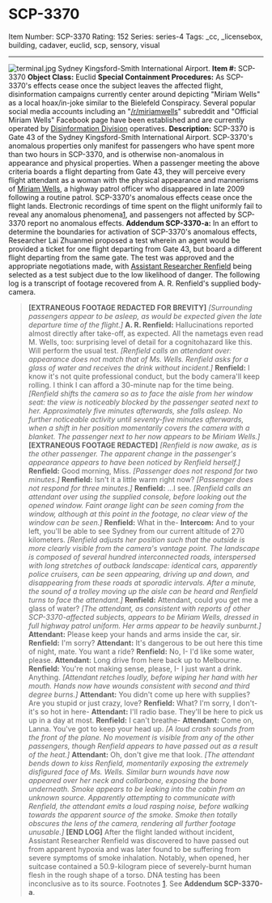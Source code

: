 # SCP-3370
Item Number: SCP-3370
Rating: 152
Series: series-4
Tags: _cc, _licensebox, building, cadaver, euclid, scp, sensory, visual

---

![terminal.jpg](https://scp-wiki.wdfiles.com/local--files/scp-3370/terminal.jpg)
Sydney Kingsford-Smith International Airport.
**Item #:** SCP-3370
**Object Class:** Euclid
**Special Containment Procedures:** As SCP-3370's effects cease once the subject leaves the affected flight, disinformation campaigns currently center around depicting "Miriam Wells" as a local hoax/in-joke similar to the Bielefeld Conspiracy. Several popular social media accounts including an "[/r/miriamwells](http://reddit.com/r/miriamwells)" subreddit and "Official Miriam Wells" Facebook page have been established and are currently operated by [Disinformation Division](/disinformation-bureau-orientation) operatives.
**Description:** SCP-3370 is Gate 43 of the Sydney Kingsford-Smith International Airport. SCP-3370's anomalous properties only manifest for passengers who have spent more than two hours in SCP-3370, and is otherwise non-anomalous in appearance and physical properties.
When a passenger meeting the above criteria boards a flight departing from Gate 43, they will perceive every flight attendant as a woman with the physical appearance and mannerisms of [Miriam Wells](/scp-2539), a highway patrol officer who disappeared in late 2009 following a routine patrol.
SCP-3370's anomalous effects cease once the flight lands. Electronic recordings of time spent on the flight uniformly fail to reveal any anomalous phenomena[1](javascript:;), and passengers not affected by SCP-3370 report no anomalous effects.
**Addendum SCP-3370-a:** In an effort to determine the boundaries for activation of SCP-3370's anomalous effects, Researcher Lai Zhuanmei proposed a test wherein an agent would be provided a ticket for one flight departing from Gate 43, but board a different flight departing from the same gate. The test was approved and the appropriate negotiations made, with [Assistant Researcher Renfield](/theysayshelooksjustlikeo5-8) being selected as a test subject due to the low likelihood of danger.
The following log is a transcript of footage recovered from A. R. Renfield's supplied body-camera.
> **[EXTRANEOUS FOOTAGE REDACTED FOR BREVITY]**
> _[Surrounding passengers appear to be asleep, as would be expected given the late departure time of the flight.]_
> **A. R. Renfield:** Hallucinations reported almost directly after take-off, as expected. All the nametags even read M. Wells, too: surprising level of detail for a cognitohazard like this. Will perform the usual test.
> _[Renfield calls an attendant over: appearance does not match that of Ms. Wells. Renfield asks for a glass of water and receives the drink without incident.]_
> **Renfield:** I know it's not quite professional conduct, but the body camera'll keep rolling. I think I can afford a 30-minute nap for the time being.
> _[Renfield shifts the camera so as to face the aisle from her window seat: the view is noticeably blocked by the passenger seated next to her. Approximately five minutes afterwards, she falls asleep. No further noticeable activity until seventy-five minutes afterwards, when a shift in her position momentarily covers the camera with a blanket. The passenger next to her now appears to be Miriam Wells.]_
> **[EXTRANEOUS FOOTAGE REDACTED]**
> _[Renfield is now awake, as is the other passenger. The apparent change in the passenger's appearance appears to have been noticed by Renfield herself.]_
> **Renfield:** Good morning, Miss.
> _[Passenger does not respond for two minutes.]_
> **Renfield:** Isn't it a little warm right now?
> _[Passenger does not respond for three minutes.]_
> **Renfield:** …I see.
> _[Renfield calls an attendant over using the supplied console, before looking out the opened window. Faint orange light can be seen coming from the window, although at this point in the footage, no clear view of the window can be seen.]_
> **Renfield:** What in the-
> **Intercom:** And to your left, you'll be able to see Sydney from our current altitude of 270 kilometers.
> _[Renfield adjusts her position such that the outside is more clearly visible from the camera's vantage point. The landscape is composed of several hundred interconnected roads, interspersed with long stretches of outback landscape: identical cars, apparently police cruisers, can be seen appearing, driving up and down, and disappearing from these roads at sporadic intervals. After a minute, the sound of a trolley moving up the aisle can be heard and Renfield turns to face the attendant.]_
> **Renfield:** Attendant, could you get me a glass of water?
> _[The attendant, as consistent with reports of other SCP-3370-affected subjects, appears to be Miriam Wells, dressed in full highway patrol uniform. Her arms appear to be heavily sunburnt.]_
> **Attendant:** Please keep your hands and arms inside the car, sir.
> **Renfield:** I'm sorry?
> **Attendant:** It's dangerous to be out here this time of night, mate. You want a ride?
> **Renfield:** No, I- I'd like some water, please.
> **Attendant:** Long drive from here back up to Melbourne.
> **Renfield:** You're not making sense, please, I- I just want a drink. Anything.
> _[Attendant retches loudly, before wiping her hand with her mouth. Hands now have wounds consistent with second and third degree burns.]_
> **Attendant:** You didn't come up here with supplies? Are you stupid or just crazy, love?
> **Renfield:** What? I'm sorry, I don't- it's so hot in here-
> **Attendant:** I'll radio base. They'll be here to pick us up in a day at most.
> **Renfield:** I can't breathe-
> **Attendant:** Come on, Lanna. You've got to keep your head up.
> _[A loud crash sounds from the front of the plane. No movement is visible from any of the other passengers, though Renfield appears to have passed out as a result of the heat.]_
> **Attendant:** Oh, don't give me that look.
> _[The attendant bends down to kiss Renfield, momentarily exposing the extremely disfigured face of Ms. Wells. Similar burn wounds have now appeared over her neck and collarbone, exposing the bone underneath. Smoke appears to be leaking into the cabin from an unknown source. Apparently attempting to communicate with Renfield, the attendant emits a loud rasping noise, before walking towards the apparent source of the smoke. Smoke then totally obscures the lens of the camera, rendering all further footage unusable.]_
> **[END LOG]**
After the flight landed without incident, Assistant Researcher Renfield was discovered to have passed out from apparent hypoxia and was later found to be suffering from severe symptoms of smoke inhalation. Notably, when opened, her suitcase contained a 50.9-kilogram piece of severely-burnt human flesh in the rough shape of a torso. DNA testing has been inconclusive as to its source.
Footnotes
[1](javascript:;). See **Addendum SCP-3370-a**.